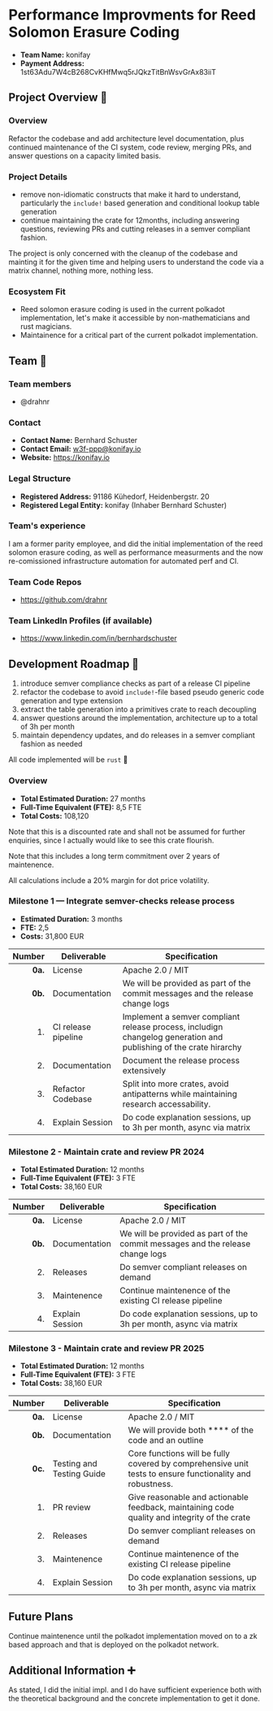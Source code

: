 # Performance Improvments for Reed Solomon Erasure Coding

- **Team Name:** konifay
- **Payment Address:** 1st63Adu7W4cB268CvKHfMwq5rJQkzTitBnWsvGrAx83iiT

## Project Overview :page_facing_up:

### Overview

Refactor the codebase and add architecture level documentation, plus continued maintenance of the CI system, code review, merging PRs, and answer questions on a capacity limited basis.

### Project Details

- remove non-idiomatic constructs that make it hard to understand, particularly the `include!` based generation and conditional lookup table generation
- continue maintaining the crate for 12months, including answering questions, reviewing PRs and cutting releases in a semver compliant fashion.

The project is only concerned with the cleanup of the codebase and mainting it for the given time and helping users to understand the code via a matrix channel, nothing more, nothing less.

### Ecosystem Fit

- Reed solomon erasure coding is used in the current polkadot implementation, let's make it accessible by non-mathematicians and rust magicians.
- Maintainence for a critical part of the current polkadot implementation.

## Team :busts_in_silhouette:

### Team members

- @drahnr

### Contact

- **Contact Name:** Bernhard Schuster
- **Contact Email:** <w3f-ppp@konifay.io>
- **Website:** <https://konifay.io>

### Legal Structure

- **Registered Address:** 91186 Kühedorf, Heidenbergstr. 20
- **Registered Legal Entity:** konifay (Inhaber Bernhard Schuster)

### Team's experience

I am a former parity employee, and did the initial implementation of the reed solomon erasure coding,
as well as performance measurments and the now re-comissioned infrastructure automation for automated perf and CI.

### Team Code Repos

- <https://github.com/drahnr>

### Team LinkedIn Profiles (if available)

- https://www.linkedin.com/in/bernhardschuster

## Development Roadmap :nut_and_bolt:

1. introduce semver compliance checks as part of a release CI pipeline
2. refactor the codebase to avoid `include!`-file based pseudo generic code generation and type extension
3. extract the table generation into a primitives crate to reach decoupling
4. answer questions around the implementation, architecture up to a total of 3h per month
5. maintain dependency updates, and do releases in a semver compliant fashion as needed

All code implemented will be `rust` 🦀

### Overview

- **Total Estimated Duration:** 27 months
- **Full-Time Equivalent (FTE):** 8,5 FTE
- **Total Costs:** 108,120

Note that this is a discounted rate and shall not be assumed for further enquiries, since I actually would like to see this crate flourish.

Note that this includes a long term commitment over 2 years of maintenence.

All calculations include a 20% margin for dot price volatility.

### Milestone 1 — Integrate semver-checks release process

- **Estimated Duration:** 3 months
- **FTE:**  2,5
- **Costs:** 31,800 EUR

| Number | Deliverable | Specification |
| -----: | ----------- | ------------- |
| **0a.** | License | Apache 2.0 / MIT |
| **0b.** | Documentation | We will be provided as part of the commit messages and the release change logs | 1. | PR review | Give reasonable and actionable
| 1. | CI release pipeline | Implement a semver compliant release process, includign changelog generation and publishing of the crate hirarchy |
| 2. | Documentation | Document the release process extensively |
| 3. | Refactor Codebase | Split into more crates, avoid antipatterns while maintaining research accessability. |
| 4. | Explain Session | Do code explanation sessions, up to 3h per month, async via matrix |

### Milestone 2 - Maintain crate and review PR 2024

- **Total Estimated Duration:** 12 months
- **Full-Time Equivalent (FTE):** 3 FTE
- **Total Costs:** 38,160 EUR

| Number | Deliverable | Specification |
| -----: | ----------- | ------------- |
| **0a.** | License | Apache 2.0 / MIT |
| **0b.** | Documentation | We will be provided as part of the commit messages and the release change logs | 1. | PR review | Give reasonable and actionable feedback, maintaining code quality and integrity of the crate |
| 2. | Releases | Do semver compliant releases on demand |
| 3. | Maintenence | Continue maintenence of the existing CI release pipeline |
| 4. | Explain Session | Do code explanation sessions, up to 3h per month, async via matrix |

### Milestone 3 - Maintain crate and review PR 2025

- **Total Estimated Duration:** 12 months
- **Full-Time Equivalent (FTE):** 3 FTE
- **Total Costs:** 38,160 EUR

| Number | Deliverable | Specification |
| -----: | ----------- | ------------- |
| **0a.** | License | Apache 2.0 / MIT |
| **0b.** | Documentation | We will provide both **** of the code and an outline |
| **0c.** | Testing and Testing Guide | Core functions will be fully covered by comprehensive unit tests to ensure functionality and robustness. |
| 1. | PR review | Give reasonable and actionable feedback, maintaining code quality and integrity of the crate |
| 2. | Releases | Do semver compliant releases on demand |
| 3. | Maintenence | Continue maintenence of the existing CI release pipeline |
| 4. | Explain Session | Do code explanation sessions, up to 3h per month, async via matrix |

## Future Plans

Continue maintenence until the polkadot implementation moved on to a zk based approach and that is deployed on the polkadot network.

## Additional Information :heavy_plus_sign:

As stated, I did the initial impl. and I do have sufficient experience both with the theoretical background and the concrete implementation to get it done.
